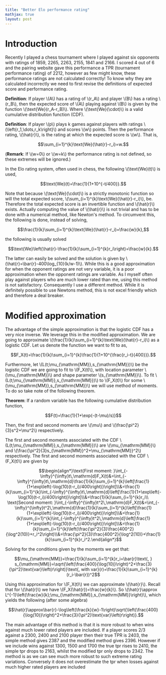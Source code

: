 ```yaml
---
title: "Better Elo performance rating"
mathjax: true
layout: post
---
```


# Introduction 

Recently I played a chess tournament where I played against six opponents with ratings of 1859, 2265, 2263, 2155, 1841 and 2166. I scored 4 out of 6 and the pairing website gave this performance a TPR (tournament performance rating) of 2212, however as few might know, these performance ratings are not calculated correctly!
To know why they are calculated incorrectly we need to first revise the definitions of expected score and performance rating.

**Definition**: If player \\(A\\) has a rating of \\(r_A\\) and player \\(B\\) has a rating \\(r_B\\), then the expected score of \\(A\\) playing against \\(B\\) is given by the function \\(\text{We}(r_A-r_B)\\). Where \\(\text{We}(\cdot)\\) is a valid cumulative distribution function (CDF).

**Definition**: If player \\(p\\) plays k games against players with ratings \\(\left\{r_1,\dots,r_k\right\}\\) and scores \\(w\\) points. Then the performance rating, \\(\hat{r}\\), is the rating at which the expected score is \\(w\\). That is,
	
$$\sum_{i=1}^{k}\text{We}(\hat{r}-r_i)=w.$$

(**Remark**: If \\(w=0\\) or \\(w=k\\) the performance rating is not defined, so these extremes will be ignored.)

In the Elo rating system, often used in chess, the following \\(\text{We}(t)\\) is used,

$$\text{We}(t)=\frac{1}{1+10^{-t/400}}.$$

Note that because \\(\text{We}(\cdot)\\) is a strictly monotonic function so will the total expected score, \\(\sum_{i=1}^{k}\text{We}(\hat{r}-r_i)\\), be. Therefore the total expected score is an invertible function and \\(\hat{r}\\) exists.
Actually computing the value of \\(\hat{r}\\) is not trivial and has to be done with a numerical method, like Newton's method. To circumvent this, the following is done, instead of solving,

$$\frac{1}{k}\sum_{i=1}^{k}\text{We}(\hat{r}-r_i)=\frac{w}{k},$$

the following is usually solved

$$\text{We}\left(\hat{r}-\frac{1}{k}\sum_{i=1}^{k}r_i\right)=\frac{w}{k}.$$

The latter can easily be solved and the solution is given by \\(\hat{r}=\bar{r}-400\log_{10}(k/w-1)\\). While this is a good approximation for when the opponent ratings are not very variable, it is a poor approximation when the opponent ratings are variable.
As I myself often play against players who are much lower rated than me, using this method is not satisfactory. Consequently I use a different method.
While it is definitely possible to use Newtons method, this is not excel friendly which and therefore a deal breaker. 

# Modified approximation

The advantage of the simple approximation is that the logistic CDF has a very nice inverse. We leverage this in the modified approximation.
We are going to approximate \\(\frac{1}{k}\sum_{i=1}^{k}\text{We}(\hat{r}-r_i)\\) as a logistic CDF. Let us denote the function we want to fit to as,

$$F_X(t)=\frac{1}{k}\sum_{i=1}^{k}\frac{1}{1+10^{\frac{r_i-t}{400}}}.$$

Furthermore, let \\(L(t;\mu_{\mathrm{MM}},s_{\mathrm{MM}})\\) be the logistic CDF we are going to fit to \\(F_X(t)\\), with location parameter \\(\mu_{\mathrm{MM}}\\) and shape parameter \\(s_{\mathrm{MM}}\\). To fit \\(L(t;\mu_{\mathrm{MM}},s_{\mathrm{MM}})\\) to \\(F_X(t)\\) for some \\(\mu_{\mathrm{MM}},s_{\mathrm{MM}}\\) we will use method of moments. To do so take note of the following theorem.

**Theorem**: If a random variable has the following cumulative distribution function,

$$F(t)=\frac{1}{1+\exp(-(t-\mu)/s)}$$

Then, the first and second moments are \\(\mu\\) and \\(\frac{\pi^2}{3}s^2+\mu^2\\) respectively.

The first and second moments associated with the CDF \\(L(t;\mu_{\mathrm{MM}},s_{\mathrm{MM}})\\) are \\(\mu_{\mathrm{MM}}\\) and \\(\frac{\pi^2}{3}s_{\mathrm{MM}}^2+\mu_{\mathrm{MM}}^2\\) respectively. The first and second moments associated with the CDF \\(F_X(t)\\) are given by

$$\begin{align*}\text{First moment: }\int_{-\infty}^{\infty}t\,\mathrm{d}F_X(t)&=\int_{-\infty}^{\infty}t\,\mathrm{d}\frac{1}{k}\sum_{i=1}^{k}\left[\frac{1}{1+\exp\left(-\log(10)(t-r_i)/400\right)}\right]\\&=\frac{1}{k}\sum_{i=1}^{k}\int_{-\infty}^{\infty}t\,\mathrm{d}\left[\frac{1}{1+\exp\left(-\log(10)(t-r_i)/400\right)}\right]\\&=\frac{1}{k}\sum_{i=1}^{k}r_i\\ \text{Second moment: }\int_{-\infty}^{\infty}t^2\,\mathrm{d}F_X(t)&=\int_{-\infty}^{\infty}t^2\,\mathrm{d}\frac{1}{k}\sum_{i=1}^{k}\left[\frac{1}{1+\exp\left(-\log(10)(t-r_i)/400\right)}\right]\\&=\frac{1}{k}\sum_{i=1}^{k}\int_{-\infty}^{\infty}t^2\,\mathrm{d}\left[\frac{1}{1+\exp\left(-\log(10)(t-r_i)/400\right)}\right]\\&=\frac{1}{k}\sum_{i=1}^{k}\left(\frac{\pi^2}{3}\frac{400^2}{\log^2(10)}+r_i^2\right)\\&=\frac{\pi^2}{3}\frac{400^2}{\log^2(10)}+\frac{1}{k}\sum_{i=1}^{k}r_i^2.\end{align*}$$

Solving for the conditions given by the moments we get that:

$$\mu_{\mathrm{MM}}=\frac{1}{k}\sum_{i=1}^{k}r_i=\bar{r}\text{, } s_{\mathrm{MM}}=\sqrt{\left(\frac{400}{\log(10)}\right)^2+\frac{3}{\pi^2}\text{var}\left(r\right)}\text{, with var}(r)=\frac{1}{k}\sum_{i=1}^{k}(r_i-\bar{r})^2$$

Using this approximation for \\(F_X(t)\\) we can approximate \\(\hat{r}\\). Recall that for \\(\hat{r}\\) we have \\(F_X(\hat{r})=\frac{w}{k}\\). So \\(\hat{r}\approx L^{-1}\left(\frac{w}{k};\mu_{\mathrm{MM}},s_{\mathrm{MM}}\right)\\), which yields the following (after some algebra)

$$\hat{r}\approx\bar{r}-\log\left(\frac{k}{w}-1\right)\sqrt{\left(\frac{400}{\log(10)}\right)^2+\frac{3}{\pi^2}\text{var}\left(r\right)}.$$

The main advantage of this method is that it is more robust to when wins against much lower rated players are included. If a player scores 2/3 against a 2300, 2400 and 2100 player then their true TPR is 2403, the simple method gives 2387 and the modified method gives 2396. However if we include wins against 1300, 1500 and 1700 the true tpr rises to 2410, the simple tpr drops to 2163, whilst the modified tpr only drops to 2342. The method is as we can see much more robust to such extreme rating variations. Conversely it does not overestimate the tpr when losses against much higher rated players are included
